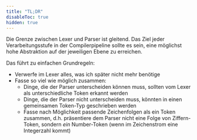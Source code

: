 ```yaml
---
title: "TL;DR"
disableToc: true
hidden: true
---
```



Die Grenze zwischen Lexer und Parser ist gleitend. Das Ziel jeder Verarbeitungsstufe in der
Compilerpipeline sollte es sein, eine möglichst hohe Abstraktion auf der jeweiligen Ebene
zu erreichen.


Das führt zu einfachen Grundregeln:

-   Verwerfe im Lexer alles, was ich später nicht mehr benötige
-   Fasse so viel wie möglich zusammen:
    -   Dinge, die der Parser unterscheiden können muss, sollten vom Lexer als unterschiedliche
        Token erkannt werden
    -   Dinge, die der Parser nicht unterscheiden muss, könnten in einen gemeinsamen Token-Typ
        geschrieben werden
    -   Fasse nach Möglichkeit passende Zeichenfolgen als ein Token zusammen, d.h. präsentiere
        dem Parser nicht eine Folge von Ziffern-Token, sondern *ein* Number-Token (wenn im
        Zeichenstrom eine Integerzahl kommt)
